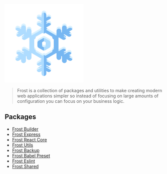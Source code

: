<img src="./assets/logo.png" alt="Frost Logo" width="250">

> Frost is a collection of packages and utilities to make creating modern web applications simpler so instead of focusing on large amounts of configuration you can focus on your business logic. 

## Packages

- [Frost Builder](https://github.com/Bashkir15/frost/tree/master/packages/frost-builder)
- [Frost Express](https://github.com/Bashkir15/frost/tree/master/packages/frost-express)
- [Frost React Core](https://github.com/Bashkir15/frost/tree/master/packages/frost-react-core)
- [Frost Utils](https://github.com/Bashkir15/frost/tree/master/packages/frost-utils)
- [Frost Backup](https://github.com/Bashkir15/frost/tree/master/packages/frost-backup)
- [Frost Babel Preset](https://github.com/Bashkir15/frost/tree/master/packages/frost-babel-preset)
- [Frost Eslint](https://github.com/Bashkir15/frost/tree/master/packages/frost-eslint)
- [Frost Shared](https://github.com/Bashkir15/frost/tree/master/packages/frost-shared)

